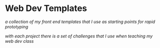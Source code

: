 # Web Dev Templates

_a collection of my front end templates that I use as starting points for rapid prototyping_

_with each project there is a set of challenges that I use when teaching my web dev class_
